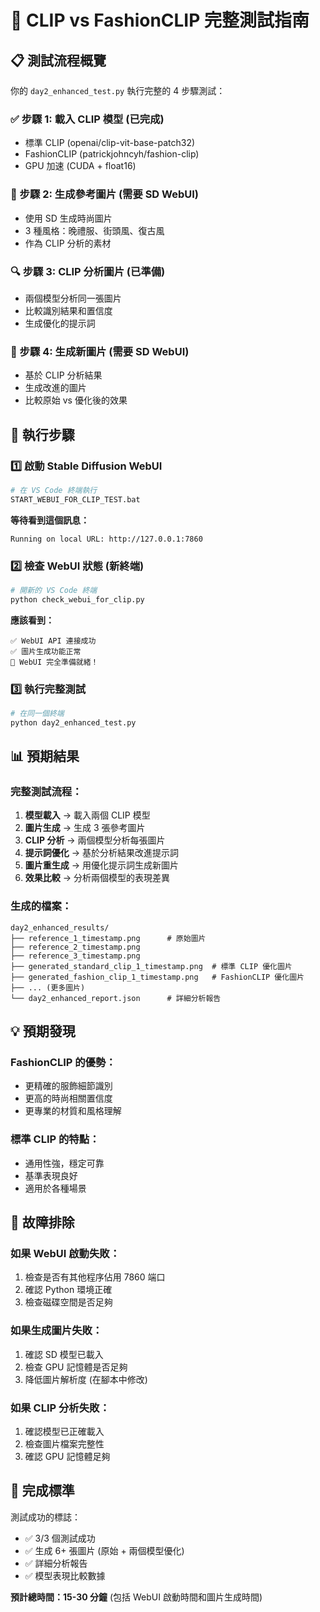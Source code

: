 # 🎯 CLIP vs FashionCLIP 完整測試指南

## 📋 測試流程概覽

你的 `day2_enhanced_test.py` 執行完整的 4 步驟測試：

### ✅ 步驟 1: 載入 CLIP 模型 (已完成)
- 標準 CLIP (openai/clip-vit-base-patch32) 
- FashionCLIP (patrickjohncyh/fashion-clip)
- GPU 加速 (CUDA + float16)

### 🎨 步驟 2: 生成參考圖片 (需要 SD WebUI)
- 使用 SD 生成時尚圖片
- 3 種風格：晚禮服、街頭風、復古風
- 作為 CLIP 分析的素材

### 🔍 步驟 3: CLIP 分析圖片 (已準備)
- 兩個模型分析同一張圖片
- 比較識別結果和置信度
- 生成優化的提示詞

### 🎨 步驟 4: 生成新圖片 (需要 SD WebUI)
- 基於 CLIP 分析結果
- 生成改進的圖片
- 比較原始 vs 優化後的效果

## 🚀 執行步驟

### 1️⃣ 啟動 Stable Diffusion WebUI
```bash
# 在 VS Code 終端執行
START_WEBUI_FOR_CLIP_TEST.bat
```

**等待看到這個訊息：**
```
Running on local URL: http://127.0.0.1:7860
```

### 2️⃣ 檢查 WebUI 狀態 (新終端)
```bash
# 開新的 VS Code 終端
python check_webui_for_clip.py
```

**應該看到：**
```
✅ WebUI API 連接成功
✅ 圖片生成功能正常
🎉 WebUI 完全準備就緒！
```

### 3️⃣ 執行完整測試
```bash
# 在同一個終端
python day2_enhanced_test.py
```

## 📊 預期結果

### 完整測試流程：
1. **模型載入** → 載入兩個 CLIP 模型
2. **圖片生成** → 生成 3 張參考圖片
3. **CLIP 分析** → 兩個模型分析每張圖片
4. **提示詞優化** → 基於分析結果改進提示詞
5. **圖片重生成** → 用優化提示詞生成新圖片
6. **效果比較** → 分析兩個模型的表現差異

### 生成的檔案：
```
day2_enhanced_results/
├── reference_1_timestamp.png      # 原始圖片
├── reference_2_timestamp.png
├── reference_3_timestamp.png
├── generated_standard_clip_1_timestamp.png  # 標準 CLIP 優化圖片
├── generated_fashion_clip_1_timestamp.png   # FashionCLIP 優化圖片
├── ... (更多圖片)
└── day2_enhanced_report.json      # 詳細分析報告
```

## 💡 預期發現

### FashionCLIP 的優勢：
- 更精確的服飾細節識別
- 更高的時尚相關置信度
- 更專業的材質和風格理解

### 標準 CLIP 的特點：
- 通用性強，穩定可靠
- 基準表現良好
- 適用於各種場景

## 🔧 故障排除

### 如果 WebUI 啟動失敗：
1. 檢查是否有其他程序佔用 7860 端口
2. 確認 Python 環境正確
3. 檢查磁碟空間是否足夠

### 如果生成圖片失敗：
1. 確認 SD 模型已載入
2. 檢查 GPU 記憶體是否足夠
3. 降低圖片解析度 (在腳本中修改)

### 如果 CLIP 分析失敗：
1. 確認模型已正確載入
2. 檢查圖片檔案完整性
3. 確認 GPU 記憶體足夠

## 🎯 完成標準

測試成功的標誌：
- ✅ 3/3 個測試成功
- ✅ 生成 6+ 張圖片 (原始 + 兩個模型優化)
- ✅ 詳細分析報告
- ✅ 模型表現比較數據

**預計總時間：15-30 分鐘**
(包括 WebUI 啟動時間和圖片生成時間)

